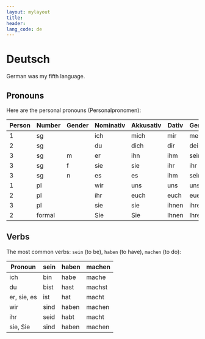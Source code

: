 ```yaml
---
layout: mylayout
title:
header:
lang_code: de
---
```


# Deutsch

German was my fifth language.

## Pronouns
Here are the personal pronouns (Personalpronomen):

| Person | Number | Gender | Nominativ | Akkusativ | Dativ | Genitiv |
|--------|--------|--------|-----------|-----------|-------|---------|
|      1 | sg     |        | ich       | mich      | mir   | mein    |
|      2 | sg     |        | du        | dich      | dir   | dein    |
|      3 | sg     | m      | er        | ihn       | ihm   | sein    |
|      3 | sg     | f      | sie       | sie       | ihr   | ihr     |
|      3 | sg     | n      | es        | es        | ihm   | sein    |
|      1 | pl     |        | wir       | uns       | uns   | unser   |
|      2 | pl     |        | ihr       | euch      | euch  | euer    |
|      3 | pl     |        | sie       | sie       | ihnen | ihrer   |
|      2 | formal |        | Sie       | Sie       | Ihnen | Ihrer   |

## Verbs
The most common verbs: `sein` (to be), `haben` (to have), `machen` (to do):

| Pronoun     | sein | haben | machen |
|-------------|------|-------|--------|
| ich         | bin  | habe  | mache  |
| du          | bist | hast  | machst |
| er, sie, es | ist  | hat   | macht  |
| wir         | sind | haben | machen |
| ihr         | seid | habt  | macht  |
| sie, Sie    | sind | haben | machen |